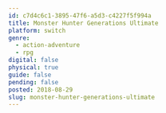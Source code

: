 ```yaml
---
id: c7d4c6c1-3895-47f6-a5d3-c4227f5f994a
title: Monster Hunter Generations Ultimate
platform: switch
genre:
  - action-adventure
  - rpg
digital: false
physical: true
guide: false
pending: false
posted: 2018-08-29
slug: monster-hunter-generations-ultimate
---
```

